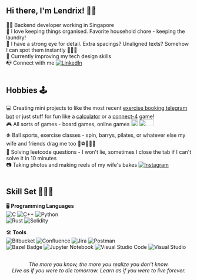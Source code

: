 
## Hi there, I'm Lendrix! 👋🏻

👦🏻 Backend developer working in Singapore<br>
📝 I love keeping things organised. Favorite household chore - keeping the laundry!<br>
👀 I have a strong eye for detail. Extra spacings? Unaligned texts? Somehow I can spot them instantly 🤷🏻‍♂️<br>
🌱 Currently improving my tech design skills<br>
📭 Connect with me [![LinkedIn](https://img.shields.io/badge/LinkedIn-0077B5?style=for-the-badge&logo=linkedin&logoColor=white)](https://www.linkedin.com/in/lendrix/)<br>
<br>

## Hobbies 🕹️

💻 Creating mini projects to like the most recent [exercise booking telegram bot](https://github.com/XirdneL/exercise-booking-tg-bot/tree/master) or just stuff for fun like a [calculator](https://github.com/XirdneL/calculator) or a [connect-4](https://github.com/XirdneL/connect-4) game!<br>
🎮 All sorts of games - board games, online games <img src="https://cdn.worldvectorlogo.com/logos/overwatch-2.svg" width="18" height="18"> <img src="https://iconape.com/wp-content/png_logo_vector/counter-strike-global-offensive-logo-2.png" width="40" height="18"><br>
⛹ Ball sports, exercise classes - spin, barrys, pilates, or whatever else my wife and friends drag me too 🏀⚽🏋️‍♂️🚴<br>
🧐 Solving leetcode questions - I won't lie, sometimes I close the tab if I can't solve it in 10 minutes<br>
📷 Taking photos and making reels of my wife's bakes [![Instagram](https://img.shields.io/badge/@lisaaabakes-%23E4405F.svg?style=social&logo=instagram)](https://www.instagram.com/lisaaabakes/)<br>
<br>

## Skill Set 👨🏻‍💻

🖥️ **Programming Languages**<br>
![C](https://img.shields.io/badge/c-★★★-lightgrey.svg?labelColor=%2300599C&style=for-the-badge&logo=c&logoColor=white)
![C++](https://img.shields.io/badge/c++-★★★-lightgrey.svg?labelColor=%2300599C&style=for-the-badge&logo=c%2B%2B&logoColor=white)
![Python](https://img.shields.io/badge/python-★★☆-lightgrey?labelColor=3670A0&style=for-the-badge&logo=python&logoColor=ffdd54)
<br>
![Rust](https://img.shields.io/badge/rust-★★☆-lightgrey.svg?labelColor=%23000000&style=for-the-badge&logo=rust&logoColor=white)
![Solidity](https://img.shields.io/badge/Solidity-★☆☆-lightgrey.svg?labelColor=%23363636&style=for-the-badge&logo=solidity&logoColor=white)

🛠️ **Tools**<br>
![Bitbucket](https://img.shields.io/badge/bitbucket-%230047B3.svg?style=for-the-badge&logo=bitbucket&logoColor=white)
![Confluence](https://img.shields.io/badge/confluence-%23172BF4.svg?style=for-the-badge&logo=confluence&logoColor=white)
![Jira](https://img.shields.io/badge/jira-%230A0FFF.svg?style=for-the-badge&logo=jira&logoColor=white)
![Postman](https://img.shields.io/badge/Postman-FF6C37?style=for-the-badge&logo=postman&logoColor=white)
<br>
![Bazel Badge](https://img.shields.io/badge/Bazel-43A047?logo=bazel&logoColor=fff&style=for-the-badge)
![Jupyter Notebook](https://img.shields.io/badge/jupyter-%23FA0F00.svg?style=for-the-badge&logo=jupyter&logoColor=white)
![Visual Studio Code](https://img.shields.io/badge/Visual%20Studio%20Code-0078d7.svg?style=for-the-badge&logo=visual-studio-code&logoColor=white)
![Visual Studio](https://img.shields.io/badge/Visual%20Studio-5C2D91.svg?style=for-the-badge&logo=visual-studio&logoColor=white)
<br>

##
<p align="center">
  <i>
    The more you know, the more you realize you don't know.<br>
    Live as if you were to die tomorrow. Learn as if you were to live forever.<br>
  </i>
</p>
